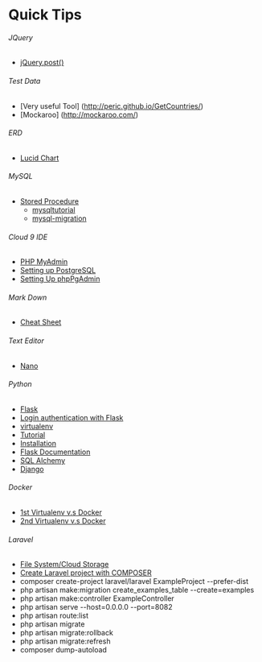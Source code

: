 # Quick Tips

###### JQuery
* [jQuery.post()](https://api.jquery.com/jquery.post/)

###### Test Data
* [Very useful Tool] (http://peric.github.io/GetCountries/)
* [Mockaroo] (http://mockaroo.com/)

###### ERD
* [Lucid Chart](https://www.lucidchart.com/users/login)

###### MySQL
* [Stored Procedure](https://dev.mysql.com/doc/connector-net/en/connector-net-tutorials-stored-procedures.html)
  * [mysqltutorial](http://www.mysqltutorial.org/introduction-to-sql-stored-procedures.aspx)
  * [mysql-migration](https://eng.uber.com/mysql-migration/)
  

###### Cloud 9 IDE
* [PHP MyAdmin](https://community.c9.io/t/setting-up-phpmyadmin/1723)
* [Setting up PostgreSQL](https://community.c9.io/t/setting-up-postgresql/1573)
* [Setting Up phpPgAdmin](https://community.c9.io/t/setting-up-phppgadmin/1571)

###### Mark Down
* [Cheat Sheet](https://github.com/adam-p/markdown-here/wiki/Markdown-Cheatsheet)

###### Text Editor
* [Nano](https://www.youtube.com/watch?v=k3XdhVwzIlk)

###### Python
* [Flask](http://flask.pocoo.org/docs/0.11/quickstart/#quickstart)
 * [Login authentication with Flask](https://pythonspot.com/en/login-authentication-with-flask/)
 * [virtualenv](http://www.enigmeta.com/blog/starting-flask/)
 * [Tutorial](http://flask.pocoo.org/docs/0.11/tutorial/)
 * [Installation](http://flask.pocoo.org/docs/0.11/installation/#installation)
 * [Flask Documentation](http://flask.pocoo.org/docs/0.11/api/#flask.Flask)
 * [SQL Alchemy](http://flask.pocoo.org/docs/0.11/patterns/sqlalchemy/)
* [Django](https://docs.djangoproject.com/en/1.10/)

###### Docker
* [1st Virtualenv v.s Docker](http://stackoverflow.com/questions/27017715/does-virtualenv-serve-a-purpose-in-production-when-using-docker)
* [2nd Virtualenv v.s Docker](http://www.markbetz.net/2014/01/17/python-if-you-have-docker-do-you-need-virtualenv/)

###### Laravel

* [File System/Cloud Storage](https://laravel.com/docs/5.3/filesystem)
* [Create Laravel project with COMPOSER ](https://laravel.com/docs/5.0) 
*  composer create-project laravel/laravel ExampleProject --prefer-dist
*  php artisan make:migration create_examples_table --create=examples
* php artisan make:controller ExampleController
* php artisan serve --host=0.0.0.0 --port=8082
* php artisan route:list
* php artisan migrate
* php artisan migrate:rollback
* php artisan migrate:refresh
* composer dump-autoload
